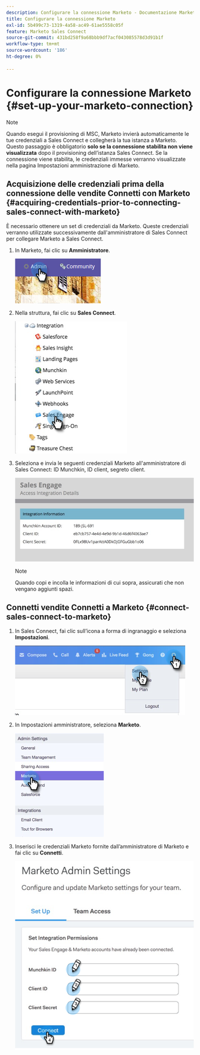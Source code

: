 ```yaml
---
description: Configurare la connessione Marketo - Documentazione Marketo - Documentazione del prodotto
title: Configurare la connessione Marketo
exl-id: 5b499c73-1319-4a58-ac49-61ae5558c05f
feature: Marketo Sales Connect
source-git-commit: 431bd258f9a68bbb9df7acf043085578d3d91b1f
workflow-type: tm+mt
source-wordcount: '186'
ht-degree: 0%

---
```


# Configurare la connessione Marketo {#set-up-your-marketo-connection}

>[!NOTE]
>
>Quando esegui il provisioning di MSC, Marketo invierà automaticamente le tue credenziali a Sales Connect e collegherà la tua istanza a Marketo. Questo passaggio è obbligatorio **solo se la connessione stabilita non viene visualizzata** dopo il provisioning dell’istanza Sales Connect. Se la connessione viene stabilita, le credenziali immesse verranno visualizzate nella pagina Impostazioni amministrazione di Marketo.

## Acquisizione delle credenziali prima della connessione delle vendite Connetti con Marketo {#acquiring-credentials-prior-to-connecting-sales-connect-with-marketo}

È necessario ottenere un set di credenziali da Marketo. Queste credenziali verranno utilizzate successivamente dall&#39;amministratore di Sales Connect per collegare Marketo a Sales Connect.

1. In Marketo, fai clic su **Amministratore**.

   ![](assets/manually-set-up-your-marketo-connection-1.png)

1. Nella struttura, fai clic su **Sales Connect**.

   ![](assets/manually-set-up-your-marketo-connection-2.png)

1. Seleziona e invia le seguenti credenziali Marketo all&#39;amministratore di Sales Connect: ID Munchkin, ID client, segreto client.

   ![](assets/manually-set-up-your-marketo-connection-3.jpg)

   >[!NOTE]
   >
   >Quando copi e incolla le informazioni di cui sopra, assicurati che non vengano aggiunti spazi.

## Connetti vendite Connetti a Marketo {#connect-sales-connect-to-marketo}

1. In Sales Connect, fai clic sull’icona a forma di ingranaggio e seleziona **Impostazioni**.

   ![](assets/manually-set-up-your-marketo-connection-4.png)

1. In Impostazioni amministratore, seleziona **Marketo**.

   ![](assets/manually-set-up-your-marketo-connection-5.png)

1. Inserisci le credenziali Marketo fornite dall’amministratore di Marketo e fai clic su **Connetti**.

   ![](assets/manually-set-up-your-marketo-connection-6.png)
